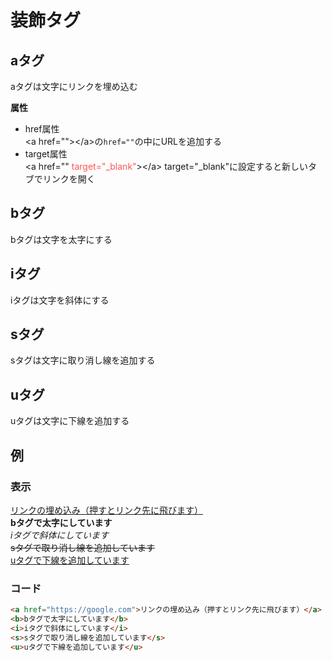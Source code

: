 # 装飾タグ
## aタグ
aタグは文字にリンクを埋め込む  

**属性**
- href属性  
    &lt;a href=""&gt;&lt;/a&gt;の`href=""`の中にURLを追加する
- target属性  
    &lt;a href="" <span style="color:#ff5555;">target="_blank"</span>&gt;&lt;/a&gt; 
    target="_blank"に設定すると新しいタブでリンクを開く

## bタグ
bタグは文字を太字にする

## iタグ
iタグは文字を斜体にする

## sタグ
sタグは文字に取り消し線を追加する

## uタグ
uタグは文字に下線を追加する

## 例
### 表示
<a href="https://google.com">リンクの埋め込み（押すとリンク先に飛びます）</a>  
<b>bタグで太字にしています</b>  
<i>iタグで斜体にしています</i>  
<s>sタグで取り消し線を追加しています</s>  
<u>uタグで下線を追加しています</u>

### コード
```html
<a href="https://google.com">リンクの埋め込み（押すとリンク先に飛びます）</a>  
<b>bタグで太字にしています</b>  
<i>iタグで斜体にしています</i>  
<s>sタグで取り消し線を追加しています</s>  
<u>uタグで下線を追加しています</u>
```